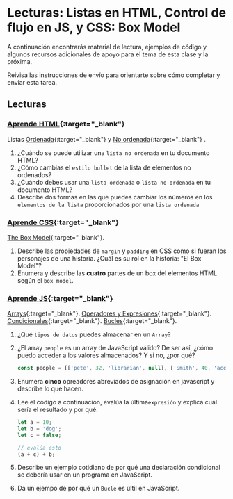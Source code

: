 ﻿# Lecturas: Listas en HTML, Control de flujo en JS, y CSS: Box Model

A continuación encontrarás material de lectura, ejemplos de código y algunos recursos adicionales de apoyo para el tema de esta clase y la próxima.

Reivisa las instrucciones de envío para orientarte sobre cómo completar y enviar esta tarea.

## Lecturas

### [Aprende HTML](https://developer.mozilla.org/es/docs/Web/HTML){:target="_blank"}

Listas [Ordenada](https://developer.mozilla.org/en-US/docs/Web/HTML/Element/ol){:target="_blank"} y [No ordenada](https://developer.mozilla.org/es/docs/Web/HTML/Element/ul){:target="_blank"} .

1. ¿Cuándo se puede utilizar una `lista no ordenada` en tu documento HTML?
1. ¿Cómo cambias el `estilo bullet` de la lista de elementos no ordenados?
1. ¿Cuándo debes usar una `lista ordenada` o `lista no ordenada` en tu documento HTML?
1. Describe dos formas en las que puedes cambiar los números en los `elementos de la lista` proporcionados por una `lista ordenada`

### [Aprende CSS](https://developer.mozilla.org/es/docs/Learn/CSS){:target="_blank"}

[The Box Model](https://developer.mozilla.org/es/docs/Learn/CSS/Building_blocks/The_box_model){:target="_blank"}.

1. Describe las propiedades de `margin` y `padding` en CSS como si fueran los personajes de una historia. ¿Cuál es su rol en la historia: "El Box Model"?
1. Enumera y describe las **cuatro** partes de un box del elementos HTML según el `box model`.

### [Aprende JS](https://developer.mozilla.org/es/docs/Learn/JavaScript){:target="_blank"}

[Arrays](https://developer.mozilla.org/es/docs/Learn/JavaScript/First_steps/Arrays){:target="_blank"}.
[Operadores y Expresiones](https://developer.mozilla.org/es/docs/Web/JavaScript/Guide/Expressions_and_Operators){:target="_blank"}.
[Condicionales](https://developer.mozilla.org/es/docs/Learn/JavaScript/Building_blocks/conditionals){:target="_blank"}.
[Bucles](https://developer.mozilla.org/es/docs/Learn/JavaScript/Building_blocks/Looping_code){:target="_blank"}.

1. ¿Qué `tipos de datos` puedes almacenar en un `Array`?
1. ¿El array `people` es un array de JavaScript válido?  De ser así, ¿cómo puedo acceder a los valores almacenados? Y si no, ¿por qué?

    ```javascript
    const people = [['pete', 32, 'librarian', null], ['Smith', 40, 'accountant', 'fishing:hiking:rock_climbing'], ['bill', null, 'artist', null]];
    ```

1. Enumera **cinco** opreadores abreviados de asignación en javascript y describe lo que hacen.
1. Lee el código a continuación, evalúa la última`expresión` y explica cuál sería el resultado y por qué.

    ```javascript
    let a = 10;
    let b = 'dog';
    let c = false;

    // evalúa esto
    (a + c) + b;
    ```

1. Describe un ejemplo cotidiano de por qué una declaración condicional se debería usar en un programa en JavaScript. 
1. Da un ejempo de por qué un `Bucle` es últil en JavaScript.

<!--
## Recursos adicionales

### Videos

### Marcadores/Lectura rápida
 -->
